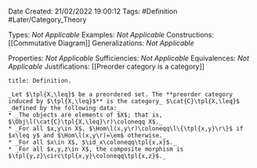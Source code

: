 <div class="topSpace"></div>

Date Created: 21/02/2022 19:00:12
Tags: #Definition #Later/Category_Theory

Types: _Not Applicable_
Examples: _Not Applicable_
Constructions: [[Commutative Diagram]]
Generalizations: _Not Applicable_

Properties: _Not Applicable_
Sufficiencies: _Not Applicable_
Equivalences: _Not Applicable_
Justifications: [[Preorder category is a category]]

``` ad-Definition
title: Definition.

_Let $\tpl{X,\leq}$ be a preordered set. The **preorder category induced by $\tpl{X,\leq}$** is the category_ $\cat{C}\tpl{X,\leq}$ _defined by the following data:_
* _The objects are elements of $X$; that is, $\Obj\l(\cat{C}\tpl{X,\leq}\r)\coloneqq X$._
* _For all $x,y\in X$, $\Hom\l(x,y\r)\coloneqq\l\{\tpl{x,y}\r\}$ if $x\leq y$ and $\Hom\l(x,y\r)=\em$ otherwise._
* _For all $x\in X$, $\id_x\coloneqq\tpl{x,x}$._
* _For all $x,y,z\in X$, the composite morphism is $\tpl{y,z}\circ\tpl{x,y}\coloneqq\tpl{x,z}$._

```
